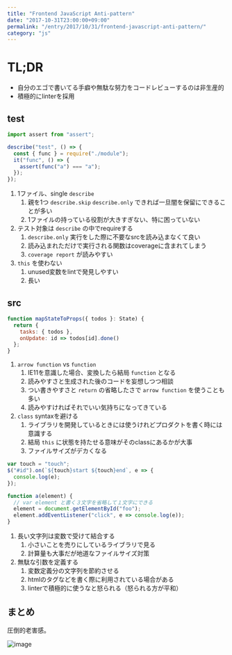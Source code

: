 ```yaml
---
title: "Frontend JavaScript Anti-pattern"
date: "2017-10-31T23:00:00+09:00"
permalink: "/entry/2017/10/31/frontend-javascript-anti-pattern/"
category: "js"
---
```


# TL;DR

- 自分のエゴで書いてる手癖や無駄な努力をコードレビューするのは非生産的
- 積極的にlinterを採用

## test

```js
import assert from "assert";

describe("test", () => {
  const { func } = require("./module");
  it("func", () => {
    assert(func("a") === "a");
  });
});
```

1. 1ファイル、single `describe`
   1. 親を1つ `describe.skip` `describe.only` できれば一旦闇を保留にできることが多い
   1. 1ファイルの持っている役割が大きすぎない、特に困っていない
1. テスト対象は `describe` の中でrequireする
   1. `describe.only` 実行をした際に不要なsrcを読み込まなくて良い
   1. 読み込まれただけで実行される関数はcoverageに含まれてしまう
   1. `coverage report` が読みやすい
1. `this` を使わない
   1. unused変数をlintで発見しやすい
   1. 長い

## src

```js
function mapStateToProps({ todos }: State) {
  return {
    tasks: { todos },
    onUpdate: id => todos[id].done()
  };
}
```

1. `arrow function` vs `function`
   1. IE11を意識した場合、変換したら結局 `function` となる
   1. 読みやすさと生成された後のコードを妄想しつつ相談
   1. つい書きやすさと `return` の省略したさで `arrow function` を使うことも多い
   1. 読みやすければそれでいい気持ちになってきている
1. `class` syntaxを避ける
   1. ライブラリを開発しているときには使うけれどプロダクトを書く時には意識する
   1. 結局 `this` に状態を持たせる意味がそのclassにあるかが大事
   1. ファイルサイズがデカくなる

```js
var touch = "touch";
$("#id").on(`${touch}start ${touch}end`, e => {
  console.log(e);
});

function a(element) {
  // var element と書く３文字を省略して１文字にできる
  element = document.getElementById("foo");
  element.addEventListener("click", e => console.log(e));
}
```

1. 長い文字列は変数で受けて結合する
   1. 小さいことを売りにしているライブラリで見る
   1. 計算量も大事だが地道なファイルサイズ対策
1. 無駄な引数を定義する
   1. 変数定義分の文字列を節約させる
   1. htmlのタグなどを書く際に利用されている場合がある
   1. linterで積極的に使うなと怒られる（怒られる方が平和）

## まとめ

圧倒的老害感。

![image](http://4.bp.blogspot.com/-foiW8aYeL6s/VzZu-o6sxnI/AAAAAAAA6oQ/LHXzT0WsAX8LtB_U-msHk572kC_rY3VawCLcB/s800/mental_health_man.png)
